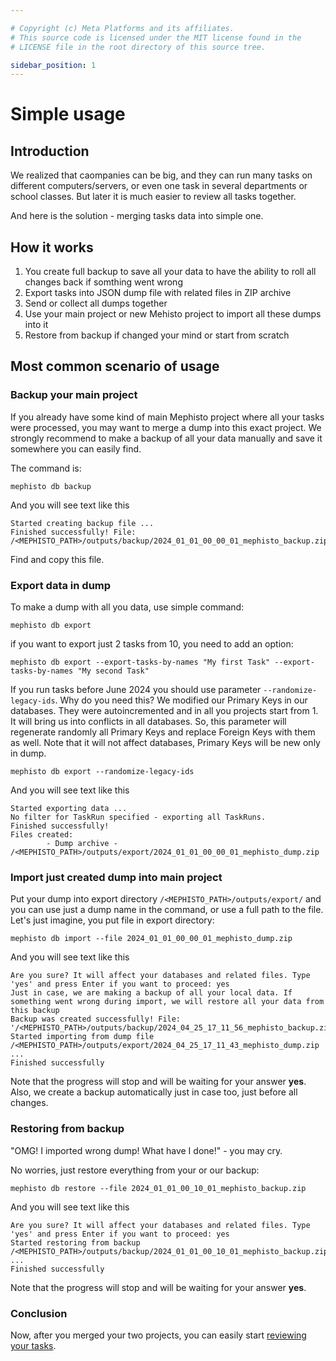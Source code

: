 ```yaml
---

# Copyright (c) Meta Platforms and its affiliates.
# This source code is licensed under the MIT license found in the
# LICENSE file in the root directory of this source tree.

sidebar_position: 1
---
```


# Simple usage


## Introduction

We realized that caompanies can be big, and they can run many tasks on different computers/servers, 
or even one task in several departments or school classes.
But later it is much easier to review all tasks together.

And here is the solution - merging tasks data into simple one.


## How it works

1. You create full backup to save all your data to have the ability to roll all changes back if somthing went wrong
2. Export tasks into JSON dump file with related files in ZIP archive
3. Send or collect all dumps together
4. Use your main project or new Mehisto project to import all these dumps into it
5. Restore from backup if changed your mind or start from scratch


## Most common scenario of usage

### Backup your main project

If you already have some kind of main Mephisto project where all your tasks were processed, 
you may want to merge a dump into this exact project.
We strongly recommend to make a backup of all your data manually and save it somewhere you can easily find.

The command is:

```shell
mephisto db backup
```

And you will see text like this

```
Started creating backup file ...
Finished successfully! File: /<MEPHISTO_PATH>/outputs/backup/2024_01_01_00_00_01_mephisto_backup.zip
```

Find and copy this file.

### Export data in dump

To make a dump with all you data, use simple command:

```shell
mephisto db export
```

if you want to export just 2 tasks from 10, you need to add an option:

```shell
mephisto db export --export-tasks-by-names "My first Task" --export-tasks-by-names "My second Task" 
```

If you run tasks before June 2024 you should use parameter `--randomize-legacy-ids`.
Why do you need this? We modified our Primary Keys in our databases. 
They were autoincremented and in all you projects start from 1.
It will bring us into conflicts in all databases. 
So, this parameter will regenerate randomly all Primary Keys and replace Foreign Keys with them as well.
Note that it will not affect databases, Primary Keys will be new only in dump.

```shell
mephisto db export --randomize-legacy-ids
```

And you will see text like this

```
Started exporting data ...
No filter for TaskRun specified - exporting all TaskRuns.
Finished successfully! 
Files created:
        - Dump archive - /<MEPHISTO_PATH>/outputs/export/2024_01_01_00_00_01_mephisto_dump.zip
```

### Import just created dump into main project

Put your dump into export directory `/<MEPHISTO_PATH>/outputs/export/` and you can use just a dump name in the command,
or use a full path to the file. 
Let's just imagine, you put file in export directory:

```shell
mephisto db import --file 2024_01_01_00_00_01_mephisto_dump.zip
```

And you will see text like this

```
Are you sure? It will affect your databases and related files. Type 'yes' and press Enter if you want to proceed: yes
Just in case, we are making a backup of all your local data. If something went wrong during import, we will restore all your data from this backup
Backup was created successfully! File: '/<MEPHISTO_PATH>/outputs/backup/2024_04_25_17_11_56_mephisto_backup.zip'
Started importing from dump file /<MEPHISTO_PATH>/outputs/export/2024_04_25_17_11_43_mephisto_dump.zip ...
Finished successfully
```

Note that the progress will stop and will be waiting for your answer __yes__. 
Also, we create a backup automatically just in case too, just before all changes. 

### Restoring from backup

"OMG! I imported wrong dump! What have I done!" - you may cry.

No worries, just restore everything from your or our backup:

```shell
mephisto db restore --file 2024_01_01_00_10_01_mephisto_backup.zip
```

And you will see text like this

```
Are you sure? It will affect your databases and related files. Type 'yes' and press Enter if you want to proceed: yes
Started restoring from backup /<MEPHISTO_PATH>/outputs/backup/2024_01_01_00_10_01_mephisto_backup.zip ...
Finished successfully
```

Note that the progress will stop and will be waiting for your answer __yes__. 

### Conclusion

Now, after you merged your two projects, you can easily start
[reviewing your tasks](/docs/guides/how_to_use/review_app/overview/).
